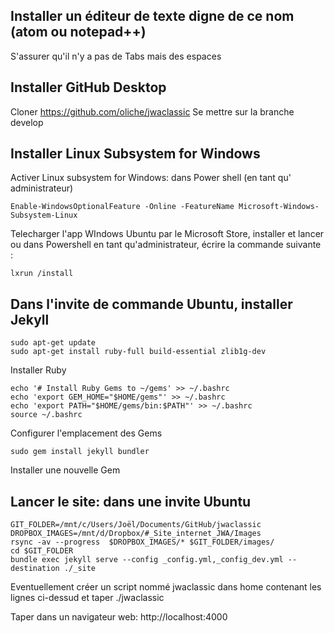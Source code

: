 ## Installer un éditeur de texte digne de ce nom (atom ou notepad++)
S'assurer qu'il n'y a pas de Tabs mais des espaces

## Installer GitHub Desktop
Cloner https://github.com/oliche/jwaclassic
Se mettre sur la branche develop

## Installer Linux Subsystem for Windows

Activer Linux subsystem for Windows: dans Power shell (en tant qu' administrateur)

    Enable-WindowsOptionalFeature -Online -FeatureName Microsoft-Windows-Subsystem-Linux

Telecharger l'app WIndows Ubuntu par le Microsoft Store, installer et lancer
ou dans Powershell en tant qu'administrateur, écrire la commande suivante :

    lxrun /install

## Dans l'invite de commande Ubuntu, installer Jekyll

    sudo apt-get update
    sudo apt-get install ruby-full build-essential zlib1g-dev
Installer Ruby

    echo '# Install Ruby Gems to ~/gems' >> ~/.bashrc
    echo 'export GEM_HOME="$HOME/gems"' >> ~/.bashrc
    echo 'export PATH="$HOME/gems/bin:$PATH"' >> ~/.bashrc
    source ~/.bashrc
Configurer l'emplacement des Gems

    sudo gem install jekyll bundler
Installer une nouvelle Gem


## Lancer le site: dans une invite Ubuntu

    GIT_FOLDER=/mnt/c/Users/Joël/Documents/GitHub/jwaclassic
    DROPBOX_IMAGES=/mnt/d/Dropbox/#_Site_internet_JWA/Images
    rsync -av --progress  $DROPBOX_IMAGES/* $GIT_FOLDER/images/
    cd $GIT_FOLDER
    bundle exec jekyll serve --config _config.yml,_config_dev.yml --destination ./_site

Eventuellement créer un script nommé jwaclassic dans home contenant les lignes ci-dessud et taper
    ./jwaclassic

Taper dans un navigateur web:
    http://localhost:4000
